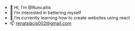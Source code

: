 - 👋 Hi, I’m @Runcaitis
- 👀 I’m interested in bettering myself
- 🌱 I’m currently learning how to create websites using react
- 📫 renatslacis002@gmail.com


